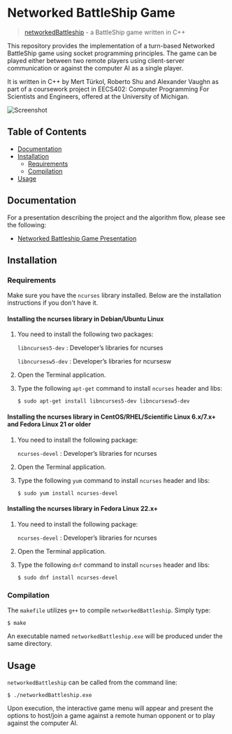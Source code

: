 # Networked BattleShip Game

> [networkedBattleship](doc/Networked_Battleship_Game_Presentation.pdf) - a BattleShip game written in C++

This repository provides the implementation of a turn-based Networked BattleShip 
game using socket programming principles. The game can be played either between 
two remote players using client-server communication or against the computer AI 
as a single player.

It is written in C++ by Mert Türkol, Roberto Shu and Alexander Vaughn as part 
of a coursework project in EECS402: Computer Programming For Scientists and Engineers,
offered at the University of Michigan.

![Screenshot](ss1.png)

## Table of Contents

<!-- vim-markdown-toc GFM -->

* [Documentation](#documentation)
* [Installation](#installation)
    * [Requirements](#requirements)
    * [Compilation](#compilation)
* [Usage](#usage)

<!-- vim-markdown-toc -->

## Documentation

For a presentation describing the project and the algorithm flow, please see the following:
  * [Networked Battleship Game Presentation](doc/Networked_Battleship_Game_Presentation.pdf)

## Installation

### Requirements

Make sure you have the `ncurses` library installed. Below are the installation instructions if you don't have it.

#### Installing the ncurses library in Debian/Ubuntu Linux

  1.  You need to install the following two packages:
  
      `libncurses5-dev` : Developer’s libraries for ncurses
      
      `libncursesw5-dev` : Developer’s libraries for ncursesw
  2.  Open the Terminal application.
  3.  Type the following `apt-get` command to install `ncurses` header and libs:
      ```
      $ sudo apt-get install libncurses5-dev libncursesw5-dev
      ```

#### Installing the ncurses library in CentOS/RHEL/Scientific Linux 6.x/7.x+ and Fedora Linux 21 or older

  1.  You need to install the following package:
  
      `ncurses-devel` : Developer’s libraries for ncurses
  2.  Open the Terminal application.
  3.  Type the following `yum` command to install `ncurses` header and libs:
      ```
      $ sudo yum install ncurses-devel
      ```     
      
#### Installing the ncurses library in Fedora Linux 22.x+

  1.  You need to install the following package:
  
      `ncurses-devel` : Developer’s libraries for ncurses
  2.  Open the Terminal application.
  3.  Type the following `dnf` command to install `ncurses` header and libs:
      ```
      $ sudo dnf install ncurses-devel
      ```     
            
### Compilation

The `makefile` utilizes `g++` to compile `networkedBattleship`. Simply type:

```
$ make
```

An executable named `networkedBattleship.exe` will be produced under the same directory.

## Usage

`networkedBattleship` can be called from the command line: 

```
$ ./networkedBattleship.exe
```

Upon execution, the interactive game menu will appear and present the options 
to host/join a game against a remote human opponent or to play against the computer AI.   
  